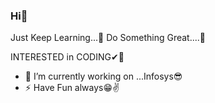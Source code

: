 ### Hi👋
Just Keep Learning...📖
Do Something Great....🙌

INTERESTED in CODING✔🤞

- 🔭 I’m currently working on ...Infosys😎
- ⚡ Have Fun always😁✌
